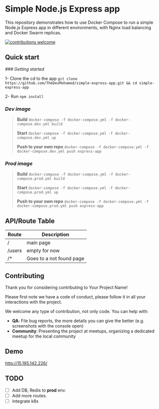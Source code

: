 <h1>Simple Node.js Express app </h1>
This repository demonstrates how to use Docker Compose to run a simple Node.js Express app in different environments, with Nginx load balancing and Docker Swarm replicas.


[![contributions welcome](https://img.shields.io/badge/contributions-welcome-brightgreen.svg?style=flat)](https://github.com/inessadl/readme/issues)




## Quick start

_### Getting started_

1- Clone the cd to the app 
`git clone https://github.com/TheDevMohamed/simple-express-app.git && cd simple-express-app`

2- Run `npm install`

### _**Dev image**_
> **Build** `docker-compose -f docker-compose.yml -f docker-compose.dev.yml build`
>
> **Start** `docker-compose -f docker-compose.yml -f docker-compose.dev.yml up`
> 
> **Push to your own repo** `docker-compose -f docker-compose.yml -f docker-compose.dev.yml push express-app`

### **_Prod image_**
> **Build** `docker-compose -f docker-compose.yml -f docker-compose.prod.yml build`
>
> **Start** `docker-compose -f docker-compose.yml -f docker-compose.prod.yml up`
>
> **Push to your own repo** `docker-compose -f docker-compose.yml -f docker-compose.prod.yml push express-app`


## API/Route Table

Route | Description
--- | ---
/ | main page
/users | empty for now
/* | Goes to a not found page

## Contributing 

Thank you for considering contributing to Your Project Name!

Please first note we have a code of conduct, please follow it in all your interactions with the project.

We welcome any type of contribution, not only code. You can help with:
- **QA**: File bug reports, the more details you can give the better (e.g. screenshots with the console open)
- **Community**: Presenting the project at meetups, organizing a dedicated meetup for the local community

## Demo

http://15.185.142.226/

## TODO

* [ ] Add DB, Redis to **prod** env.
* [ ] Add more routes.
* [ ] Integrate k8s

